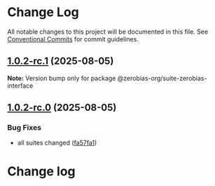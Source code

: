 # Change Log

All notable changes to this project will be documented in this file.
See [Conventional Commits](https://conventionalcommits.org) for commit guidelines.

## [1.0.2-rc.1](https://github.com/zerobias-org/suite/compare/@zerobias-org/suite-zerobias-interface@1.0.2-rc.0...@zerobias-org/suite-zerobias-interface@1.0.2-rc.1) (2025-08-05)

**Note:** Version bump only for package @zerobias-org/suite-zerobias-interface





## [1.0.2-rc.0](https://github.com/zerobias-org/suite/compare/@zerobias-org/suite-zerobias-interface@1.0.1...@zerobias-org/suite-zerobias-interface@1.0.2-rc.0) (2025-08-05)


### Bug Fixes

* all suites changed ([fa57fa1](https://github.com/zerobias-org/suite/commit/fa57fa1af7628003297df46b2d7740fe95bd2666))





# Change log
